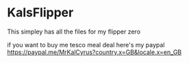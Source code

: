 # KalsFlipper

This simpley has all the files for my flipper zero



if you want to buy me tesco meal deal here's my paypal 
https://paypal.me/MrKalCyrus?country.x=GB&locale.x=en_GB

